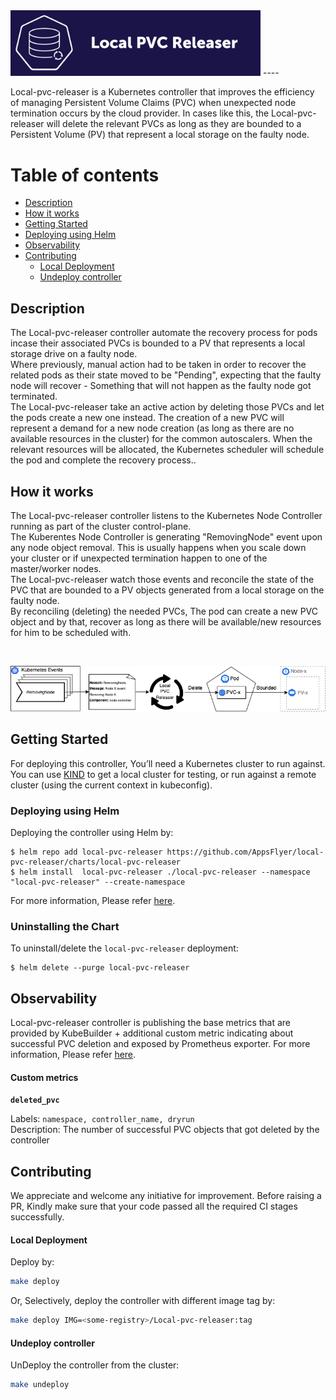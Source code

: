 <img src="docs/images/logo.png" width="400" />
----

Local-pvc-releaser is a Kubernetes controller that improves the efficiency of managing Persistent Volume Claims (PVC) when unexpected node termination occurs by the cloud provider. In cases like this, the Local-pvc-releaser will delete the relevant PVCs as long as they are bounded to a Persistent Volume (PV) that represent a local storage on the faulty node.

Table of contents
=================
<!--ts-->
* [Description](#Description)
* [How it works](#How-it-works)
* [Getting Started](#Getting-Started)
* [Deploying using Helm](Deploying-using-Helm)
* [Observability](#Observability)
* [Contributing](#Contributing)
    * [Local Deployment](#Local-Deployment)
    * [Undeploy controller](#Undeploy-controller)
<!--te-->

## Description
The Local-pvc-releaser controller automate the recovery process for pods incase their associated PVCs is bounded to a PV that represents a local storage drive on a faulty node. <br>
Where previously, manual action had to be taken in order to recover the related pods as their state moved to be "Pending", expecting that the faulty node will recover - Something that will not happen as the faulty node got terminated. <br>
The Local-pvc-releaser take an active action by deleting those PVCs and let the pods create a new one instead. The creation of a new PVC will represent a demand for a new node creation (as long as there are no available resources in the cluster) for the common autoscalers. When the relevant resources will be allocated, the Kubernetes scheduler will schedule the pod and complete the recovery process..

## How it works
The Local-pvc-releaser controller listens to the Kubernetes Node Controller running as part of the cluster control-plane. <br>
The Kuberentes Node Controller is generating "RemovingNode" event upon any node object removal. This is usually happens when you scale down your cluster or if unexpected termination happen to
one of the master/worker nodes. <br>
The Local-pvc-releaser watch those events and reconcile the state of the PVC that are bounded to a PV objects generated from a local storage on the faulty node. <br>
By reconciling (deleting) the needed PVCs, The pod can create a new PVC object and by that, recover as long as there will be available/new resources for him to be scheduled with.<br>

<br>
<p align="center">
<img src="docs/images/schema.png" />
</p>

## Getting Started
For deploying this controller, You’ll need a Kubernetes cluster to run against. You can use [KIND](https://sigs.k8s.io/kind) to get a local cluster for testing, or run against a remote cluster (using the current context in kubeconfig).

### Deploying using Helm
Deploying the controller using Helm by:
```console
$ helm repo add local-pvc-releaser https://github.com/AppsFlyer/local-pvc-releaser/charts/local-pvc-releaser
$ helm install  local-pvc-releaser ./local-pvc-releaser --namespace "local-pvc-releaser" --create-namespace
```

For more information, Please refer [here](https://github.com/AppsFlyer/local-pvc-releaser/charts/local-pvc-releaser). 

### Uninstalling the Chart

To uninstall/delete the `local-pvc-releaser` deployment:

```console
$ helm delete --purge local-pvc-releaser
```

## Observability
Local-pvc-releaser controller is publishing the base metrics that are provided by KubeBuilder + additional custom metric indicating about successful PVC deletion and exposed by Prometheus exporter. For more information, Please refer [here](https://github.com/AppsFlyer/Local-pvc-releaser/charts/Local-pvc-releaser/README.md).
#### Custom metrics
**`deleted_pvc`**

Labels: `namespace, controller_name, dryrun`
<br>
Description: The number of successful PVC objects that got deleted by the controller

## Contributing
We appreciate and welcome any initiative for improvement. Before raising a PR, Kindly make sure that your code passed all the required CI stages successfully.

#### Local Deployment
Deploy by:
```sh
make deploy
```

Or, Selectively, deploy the controller with different image tag by:
```sh
make deploy IMG=<some-registry>/Local-pvc-releaser:tag
```

#### Undeploy controller
UnDeploy the controller from the cluster:

```sh
make undeploy
```
